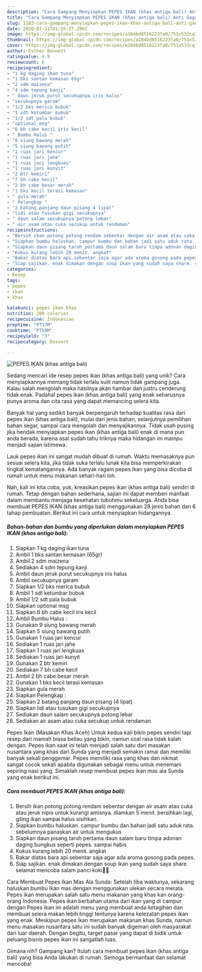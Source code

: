 ```yaml
---
description: "Cara Gampang Menyiapkan PEPES IKAN (khas antiga bali) Anti Gagal"
title: "Cara Gampang Menyiapkan PEPES IKAN (khas antiga bali) Anti Gagal"
slug: 1183-cara-gampang-menyiapkan-pepes-ikan-khas-antiga-bali-anti-gagal
date: 2020-07-31T01:55:27.296Z
image: https://img-global.cpcdn.com/recipes/a184bd8516223fa0/751x532cq70/pepes-ikan-khas-antiga-bali-foto-resep-utama.jpg
thumbnail: https://img-global.cpcdn.com/recipes/a184bd8516223fa0/751x532cq70/pepes-ikan-khas-antiga-bali-foto-resep-utama.jpg
cover: https://img-global.cpcdn.com/recipes/a184bd8516223fa0/751x532cq70/pepes-ikan-khas-antiga-bali-foto-resep-utama.jpg
author: Esther Bennett
ratingvalue: 4.9
reviewcount: 6
recipeingredient:
- "1 kg daging ikan tuna"
- "1 bks santan kemasan 65gr"
- "2 sdm maizena"
- "4 sdm tepung kanji"
- " daun jeruk purut secukupnya iris halus"
- "secukupnya garam"
- "1/2 bks merica bubuk"
- "1 sdt ketumbar bubuk"
- "1/2 sdt pala bubuk"
- "optional msg"
- "6 bh cabe kecil iris kecil"
- " Bumbu Halus "
- "9 siung bawang merah"
- "5 siung bawang putih"
- "1 ruas jari kencur"
- "1 ruas jari jahe"
- "1 ruas jari lengkuas"
- "1 ruas jari kunyit"
- "2 btr kemiri"
- "7 bh cabe kecil"
- "2 bh cabe besar merah"
- "1 bks kecil terasi kemasan"
- " gula merah"
- " Pelengkap "
- "2 batang panjang daun pisang 4 lipat"
- "lidi atau tusukan gigi secukupnya"
- " daun salam secukupnya potong lebar"
- " air asam atau cuka secukup untuk rendaman"
recipeinstructions:
- "Bersih ikan potong potong rendam sebentar dengan air asam atau cuka atau jeruk nipis untuk kurangi amisnya. diamkan 5 menit. bersihkan lagi, giling ikan sampai halus sisihkan."
- "Siapkan bumbu haluskan. campur bumbu dan bahan jadi satu aduk rata. sebelumnya panaskan air untuk mengukus"
- "Siapkan daun pisang taruh pertama daun salam baru timpa adonan daging bungkus seperti pepes. sampai habis"
- "Kukus kurang lebih 20 menit. angkat"
- "Bakar diatas bara api.sebentar saja agar ada aroma gosong pada pepes."
- "Siap sajikan. enak dimakan dengan soup ikan yang sudah saya share. selamat mencoba salam panci koki👩‍🍳"
categories:
- Resep
tags:
- pepes
- ikan
- khas

katakunci: pepes ikan khas 
nutrition: 200 calories
recipecuisine: Indonesian
preptime: "PT17M"
cooktime: "PT58M"
recipeyield: "3"
recipecategory: Dessert

---
```



![PEPES IKAN (khas antiga bali)](https://img-global.cpcdn.com/recipes/a184bd8516223fa0/751x532cq70/pepes-ikan-khas-antiga-bali-foto-resep-utama.jpg)

Sedang mencari ide resep pepes ikan (khas antiga bali) yang unik? Cara menyiapkannya memang tidak terlalu sulit namun tidak gampang juga. Kalau salah mengolah maka hasilnya akan hambar dan justru cenderung tidak enak. Padahal pepes ikan (khas antiga bali) yang enak seharusnya punya aroma dan cita rasa yang dapat memancing selera kita.

Banyak hal yang sedikit banyak berpengaruh terhadap kualitas rasa dari pepes ikan (khas antiga bali), mulai dari jenis bahan, selanjutnya pemilihan bahan segar, sampai cara mengolah dan menyajikannya. Tidak usah pusing jika hendak menyiapkan pepes ikan (khas antiga bali) enak di mana pun anda berada, karena asal sudah tahu triknya maka hidangan ini mampu menjadi sajian istimewa.

Lauk pepes ikan ini sangat mudah dibuat di rumah. Waktu memasaknya pun sesuai selera kita, jika tidak suka terlalu lunak kita bisa memperkirakan tingkat kematangannya. Ada banyak ragam pepes ikan yang bisa dicoba di rumah untuk menu makanan sehari-hari loh.


Nah, kali ini kita coba, yuk, kreasikan pepes ikan (khas antiga bali) sendiri di rumah. Tetap dengan bahan sederhana, sajian ini dapat memberi manfaat dalam membantu menjaga kesehatan tubuhmu sekeluarga. Anda bisa membuat PEPES IKAN (khas antiga bali) menggunakan 28 jenis bahan dan 6 tahap pembuatan. Berikut ini cara untuk menyiapkan hidangannya.

<!--inarticleads1-->

##### Bahan-bahan dan bumbu yang diperlukan dalam menyiapkan PEPES IKAN (khas antiga bali):

1. Siapkan 1 kg daging ikan tuna
1. Ambil 1 bks santan kemasan (65gr)
1. Ambil 2 sdm maizena
1. Sediakan 4 sdm tepung kanji
1. Ambil  daun jeruk purut secukupnya iris halus
1. Ambil secukupnya garam
1. Siapkan 1/2 bks merica bubuk
1. Ambil 1 sdt ketumbar bubuk
1. Ambil 1/2 sdt pala bubuk
1. Siapkan optional msg
1. Siapkan 6 bh cabe kecil iris kecil
1. Ambil  Bumbu Halus :
1. Gunakan 9 siung bawang merah
1. Siapkan 5 siung bawang putih
1. Gunakan 1 ruas jari kencur
1. Sediakan 1 ruas jari jahe
1. Siapkan 1 ruas jari lengkuas
1. Sediakan 1 ruas jari kunyit
1. Gunakan 2 btr kemiri
1. Sediakan 7 bh cabe kecil
1. Ambil 2 bh cabe besar merah
1. Gunakan 1 bks kecil terasi kemasan
1. Siapkan  gula merah
1. Siapkan  Pelengkap :
1. Siapkan 2 batang panjang daun pisang (4 lipat)
1. Siapkan lidi atau tusukan gigi secukupnya
1. Sediakan  daun salam secukupnya potong lebar
1. Sediakan  air asam atau cuka secukup untuk rendaman


Pepes Ikan (Masakan Khas Aceh) Untuk kedua kali bikin pepes sendiri tapi resep dari mamah biasa beliau yang bikin, namun soal rasa tidak kalah dengan. Pepes ikan saat ini telah menjadi salah satu dari masakan nusantara yang khas dari Sunda yang menjadi semakin ramai dan memiliki banyak sekali penggemar. Pepes memiliki rasa yang khas dan nikmat sangat cocok sekali apabila digunakan sebagai menu untuk menemani sepiring nasi yang. Simaklah resep membuat pepes ikan mas ala Sunda yang enak berikut ini. 

<!--inarticleads2-->

##### Cara membuat PEPES IKAN (khas antiga bali):

1. Bersih ikan potong potong rendam sebentar dengan air asam atau cuka atau jeruk nipis untuk kurangi amisnya. diamkan 5 menit. bersihkan lagi, giling ikan sampai halus sisihkan.
1. Siapkan bumbu haluskan. campur bumbu dan bahan jadi satu aduk rata. sebelumnya panaskan air untuk mengukus
1. Siapkan daun pisang taruh pertama daun salam baru timpa adonan daging bungkus seperti pepes. sampai habis
1. Kukus kurang lebih 20 menit. angkat
1. Bakar diatas bara api.sebentar saja agar ada aroma gosong pada pepes.
1. Siap sajikan. enak dimakan dengan soup ikan yang sudah saya share. selamat mencoba salam panci koki👩‍🍳


Cara Membuat Pepes Ikan Mas Ala Sunda: Setelah tiba waktunya, sekarang haluskan bumbu ikan mas dengan menggunakan ulekan secara merata. Pepes ikan merupakan salah satu menu makanan yang khas kan orang-orang Indonesia. Pepes ikan berbahan utama dari ikan yang di campur dengan Pepes ikan ini adalah menu yang membuat anda ketagihan dan membuat selera makan lebih tinggi tentunya karena kelezatan pepes ikan yang enak. Meskipun pepes ikan merupakan makanan khas Sunda, namun menu masakan nusantara satu ini sudah banyak digemari oleh masyarakat dari luar daerah. Dengan begitu, target pasar yang dapat di bidik untuk peluang bisnis pepes ikan ini sangatlah luas. 

Gimana nih? Gampang kan? Itulah cara membuat pepes ikan (khas antiga bali) yang bisa Anda lakukan di rumah. Semoga bermanfaat dan selamat mencoba!
